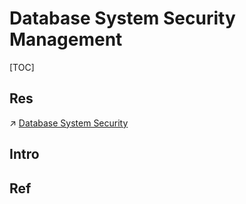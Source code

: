 # Database System Security Management

[TOC]


## Res
↗ [Database System Security](../../CyberSecurity/System%20Security/Database%20System%20Security/Database%20System%20Security.md)



## Intro



## Ref